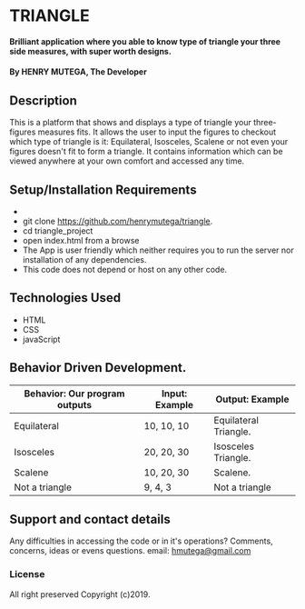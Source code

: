 # TRIANGLE
#### Brilliant application where you able to know type of triangle your three side measures, with super worth designs.
#### By **HENRY MUTEGA, The Developer**
## Description
This is a platform that shows and displays a type of triangle your three-figures measures fits. It allows the user to input the figures to checkout which type of triangle is it: Equilateral, Isosceles, Scalene or not even your figures doesn't fit to form a triangle. It contains information which can be viewed anywhere at your own comfort and accessed any time.
## Setup/Installation Requirements
*
* git clone https://github.com/henrymutega/triangle.
* cd triangle_project
* open index.html from a browse
* The App is user friendly which neither requires you to run the server nor installation of any dependencies.
* This code does not depend or host on any other code.
## Technologies Used
* HTML
* CSS
* javaScript


## Behavior Driven Development.

| Behavior: Our program outputs | Input: Example | Output: Example        |
| ---------------------- | ----------------------------- | ---------------------- |
| Equilateral             |  10, 10, 10                   |  Equilateral Triangle. |        
|  Isosceles              |  20, 20, 30                   | Isosceles Triangle.    |
| Scalene                 |  10, 20, 30                   | Scalene.              |
| Not a triangle          |  9, 4, 3                      | Not a triangle        |

## Support and contact details
Any difficulties in accessing the code or in it's operations?
Comments, concerns, ideas or evens questions.
email:    hmutega@gmail.com
### License
All right preserved
Copyright (c)2019.
